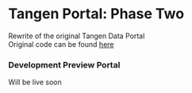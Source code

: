 # Tangen Portal: Phase Two
Rewrite of the original Tangen Data Portal <br/>
Original code can be found [here](https://github.com/griffinpuc/tangen-dataportal)

### Development Preview Portal
Will be live soon
